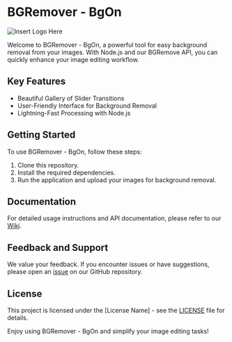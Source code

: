 # BGRemover - BgOn

![Insert Logo Here](https://static1.sw-cdn.net/files/cms/how-it-works/upload-icon-materials.png)

Welcome to BGRemover - BgOn, a powerful tool for easy background removal from your images. With Node.js and our BGRemove API, you can quickly enhance your image editing workflow.

## Key Features

- Beautiful Gallery of Slider Transitions
- User-Friendly Interface for Background Removal
- Lightning-Fast Processing with Node.js

## Getting Started

To use BGRemover - BgOn, follow these steps:

1. Clone this repository.
2. Install the required dependencies.
3. Run the application and upload your images for background removal.

## Documentation

For detailed usage instructions and API documentation, please refer to our [Wiki](link-to-wiki).

## Feedback and Support

We value your feedback. If you encounter issues or have suggestions, please open an [issue](link-to-issues) on our GitHub repository.

## License

This project is licensed under the [License Name] - see the [LICENSE](LICENSE) file for details.

Enjoy using BGRemover - BgOn and simplify your image editing tasks!
 
